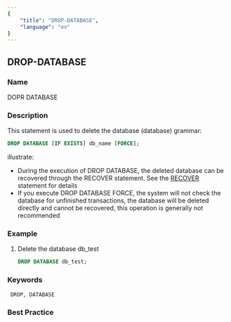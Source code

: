 ```yaml
---
{
    "title": "DROP-DATABASE",
    "language": "en"
}
---
```


<!--
Licensed to the Apache Software Foundation (ASF) under one
or more contributor license agreements.  See the NOTICE file
distributed with this work for additional information
regarding copyright ownership.  The ASF licenses this file
to you under the Apache License, Version 2.0 (the
"License"); you may not use this file except in compliance
with the License.  You may obtain a copy of the License at

  http://www.apache.org/licenses/LICENSE-2.0

Unless required by applicable law or agreed to in writing,
software distributed under the License is distributed on an
"AS IS" BASIS, WITHOUT WARRANTIES OR CONDITIONS OF ANY
KIND, either express or implied.  See the License for the
specific language governing permissions and limitations
under the License.
-->

## DROP-DATABASE

### Name

DOPR DATABASE

### Description

This statement is used to delete the database (database)
grammar:    

```sql
DROP DATABASE [IF EXISTS] db_name [FORCE];
````

illustrate:

- During the execution of DROP DATABASE, the deleted database can be recovered through the RECOVER statement. See the [RECOVER](../../../sql-manual/sql-reference/Database-Administration-Statements/RECOVER) statement for details
- If you execute DROP DATABASE FORCE, the system will not check the database for unfinished transactions, the database will be deleted directly and cannot be recovered, this operation is generally not recommended

### Example

1. Delete the database db_test
   
     ```sql
     DROP DATABASE db_test;
     ````

### Keywords

     DROP, DATABASE

### Best Practice
